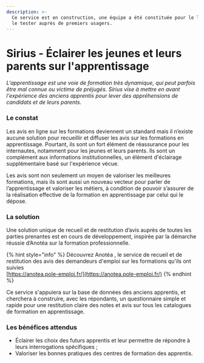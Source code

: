 ```yaml
---
description: >-
  Ce service est en construction, une équipe a été constituée pour le lancer et
  le tester auprès de premiers usagers.
---
```


# Sirius - Éclairer les jeunes et leurs parents sur l'apprentissage

_L'apprentissage est une voie de formation très dynamique, qui peut parfois être mal connue ou victime de préjugés. Sirius vise à mettre en avant l'expérience des anciens apprentis pour lever des appréhensions de candidats et de leurs parents._

### Le constat

Les avis en ligne sur les formations deviennent un standard mais il n’existe aucune solution pour recueillir et diffuser les avis sur les formations en apprentissage. Pourtant, ils sont un fort élément de réassurance pour les internautes, notamment pour les jeunes et leurs parents. Ils sont un complément aux informations institutionnelles, un élément d'éclairage supplémentaire basé sur l'expérience vécue. 

Les avis sont non seulement un moyen de valoriser les meilleures formations, mais ils sont aussi un nouveau vecteur pour parler de l’apprentissage et valoriser les métiers, à condition de pouvoir s’assurer de la réalisation effective de la formation en apprentissage par celui qui le dépose.

### La solution

Une solution unique de recueil et de restitution d’avis auprès de toutes les parties prenantes est en cours de développement, inspirée par la démarche réussie d’Anotéa sur la formation professionnelle.

{% hint style="info" %}
Découvrez Anotéa , le service de recueil et de restitution des avis des demandeurs d'emploi sur les formations qu'ils ont suivies  
[https://anotea.pole-emploi.fr/](https://anotea.pole-emploi.fr/)
{% endhint %}

Ce service s'appuiera sur la base de données des anciens apprentis, et cherchera à construire, avec les répondants, un questionnaire simple et rapide pour une restitution claire des notes et avis sur tous les catalogues de formation en apprentissage.

### Les bénéfices attendus

* Éclairer les choix des futurs apprentis et leur permettre de répondre à leurs interrogations spécifiques ;
* Valoriser les bonnes pratiques des centres de formation des apprentis.

